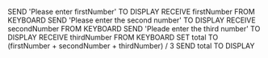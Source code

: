 SEND 'Please enter firstNumber'
TO DISPLAY RECEIVE firstNumber FROM KEYBOARD 
SEND 'Please enter the second number' TO DISPLAY 
RECEIVE secondNumber FROM KEYBOARD 
SEND 'Pleade enter the third number' TO DISPLAY
RECEIVE thirdNumber FROM KEYBOARD
SET total TO (firstNumber + secondNumber + thirdNumber) / 3
SEND total TO DISPLAY
